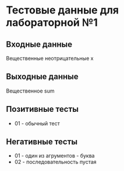 # Тестовые данные для лабораторной №1

## Входные данные
Вещественные неотрицательные x

## Выходные данные
Вещественное sum

## Позитивные тесты
- 01 - обычный тест

## Негативные тесты
- 01 - один из агрументов - буква
- 02 - последовательность пустая
